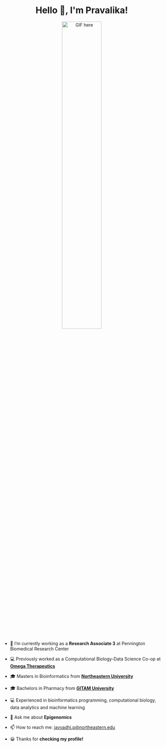 <h1 align="center">Hello 👋, I'm Pravalika!</h1>
<!--dribbleimage-->
<p float="middle" align="middle">
<img width=50% " src="https://cdn.dribbble.com/users/2343459/screenshots/14393709/media/1f76b38bfee6b1282cf8a1ec2b773f9c.gif" alt="GIF here" /></p>


- 🤝 I’m currently working as a **Research Associate 3** at Pennington Biomedical Research Center
  
- 💻 Previously worked as a Computational Biology-Data Science Co-op at [**Omega Therapeutics**](https://omegatherapeutics.com/)
  
- 🎓 Masters in Bioinformatics from [**Northeastern University**](https://cos.northeastern.edu/master-of-science-in-bioinformatics/)
  
- 🎓 Bachelors in Pharmacy from [**GITAM University**](https://www.gitam.edu/)
  
- 💻 Experienced in bioinformatics programming, computational biology, data analytics and machine learning
  
- 💬 Ask me about **Epigenomics**
  
- 📫 How to reach me: javvadhi.p@northeastern.edu
  
- 😀 Thanks for **checking my profile!**

